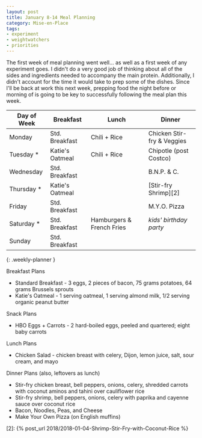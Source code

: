 ```yaml
---
layout: post
title: January 8-14 Meal Planning
category: Mise-en-Place
tags:
- experiment
- weightwatchers
- priorities
---
```


The first week of meal planning went well... as well as a first week of any experiment goes. I didn't do a very good job of thinking about all of the sides and ingredients needed to accompany the main protein. Additionally, I didn't account for the time it would take to prep some of the dishes. Since I'll be back at work this next week, prepping food the night before or morning of is going to be key to successfully following the meal plan this week.

|Day of Week| Breakfast       | Lunch                  | Dinner                      |
|-----------|-----------------|------------------------|-----------------------------|
|Monday     | Std. Breakfast  | Chili + Rice           | Chicken Stir-fry & Veggies  |
|Tuesday   *| Katie's Oatmeal | Chili + Rice           | Chipotle (post Costco)      |
|Wednesday  | Std. Breakfast  |                        | B.N.P. & C.                 |
|Thursday  *| Katie's Oatmeal |                        | [Stir-fry Shrimp][2]        |
|Friday     | Std. Breakfast  |                        | M.Y.O. Pizza                |
|Saturday  *| Std. Breakfast  | Hamburgers & French Fries | _kids' birthday party_   |
|Sunday     | Std. Breakfast  |                        |                             |
{: .weekly-planner }

Breakfast Plans

- Standard Breakfast - 3 eggs, 2 pieces of bacon, 75 grams potatoes, 64 grams Brussels sprouts
- Katie's Oatmeal - 1 serving oatmeal, 1 serving almond milk, 1/2 serving organic peanut butter

Snack Plans

- HBO Eggs + Carrots - 2 hard-boiled eggs, peeled and quartered; eight baby carrots

Lunch Plans

- Chicken Salad - chicken breast with celery, Dijon, lemon juice, salt, sour cream, and mayo

Dinner Plans (also, leftovers as lunch)

- Stir-fry chicken breast, bell peppers, onions, celery, shredded carrots with coconut aminos and tahini over cauliflower rice
- Stir-fry shrimp, bell peppers, onions, celery with paprika and cayenne sauce over coconut rice
- Bacon, Noodles, Peas, and Cheese
- Make Your Own Pizza (on English muffins)

[1]: <http://www.geniuskitchen.com/recipe/weight-watchers-chicken-salad-162386>
[2]: {% post_url 2018/2018-01-04-Shrimp-Stir-Fry-with-Coconut-Rice %}